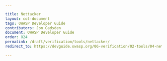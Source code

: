 ```yaml
---

title: Nettacker
layout: col-document
tags: OWASP Developer Guide
contributors: Jon Gadsden
document: OWASP Developer Guide
order: 824
permalink: /draft/verification/tools/nettacker/
redirect_to: https://devguide.owasp.org/06-verification/02-tools/04-nettacker/

---
```

